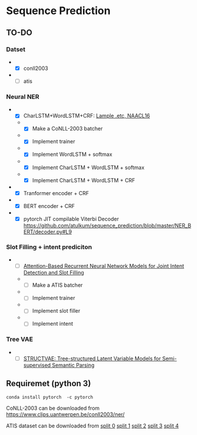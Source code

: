 # Sequence Prediction

## TO-DO
### Datset
- - [x] conll2003
- - [ ] atis

### Neural NER
- - [x] CharLSTM+WordLSTM+CRF: [Lample .etc, NAACL16](http://www.aclweb.org/anthology/N/N16/N16-1030.pdf)
  - - [x] Make a CoNLL-2003 batcher
  - - [x] Implement trainer
  - - [x] Implement WordLSTM + softmax
  - - [x] Implement CharLSTM + WordLSTM + softmax
  - - [x] Implement CharLSTM + WordLSTM + CRF
- - [x] Tranformer encoder + CRF
- - [x] BERT encoder + CRF
- - [x] pytorch JIT compilable Viterbi Decoder  https://github.com/atulkum/sequence_prediction/blob/master/NER_BERT/decoder.py#L9

### Slot Filling + intent prediciton
- - [ ] [Attention-Based Recurrent Neural Network Models for Joint Intent Detection and Slot Filling](https://arxiv.org/abs/1609.01454)
  - - [ ] Make a ATIS batcher
  - - [ ] Implement trainer
  - - [ ] Implement slot filler
  - - [ ] Implement intent
  
### Tree VAE
- - [ ] [STRUCTVAE: Tree-structured Latent Variable Models for Semi-supervised Semantic Parsing](https://arxiv.org/abs/1806.07832)

## Requiremet (python 3)
```
conda install pytorch  -c pytorch

```
CoNLL-2003 can be downloaded from https://www.clips.uantwerpen.be/conll2003/ner/

ATIS dataset can be downloaded from [split 0](http://lisaweb.iro.umontreal.ca/transfert/lisa/users/mesnilgr/atis/atis.fold0.pkl.gz) [split 1](http://lisaweb.iro.umontreal.ca/transfert/lisa/users/mesnilgr/atis/atis.fold1.pkl.gz) [split 2](http://lisaweb.iro.umontreal.ca/transfert/lisa/users/mesnilgr/atis/atis.fold2.pkl.gz) [split 3](http://lisaweb.iro.umontreal.ca/transfert/lisa/users/mesnilgr/atis/atis.fold3.pkl.gz) [split 4](http://lisaweb.iro.umontreal.ca/transfert/lisa/users/mesnilgr/atis/atis.fold4.pkl.gz)
